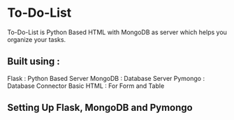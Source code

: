 # To-Do-List

To-Do-List is Python Based HTML with MongoDB as server which helps you organize your tasks.

## Built using :	
Flask : Python Based Server
MongoDB : Database Server
Pymongo : Database Connector
Basic HTML : For Form and Table

## Setting Up Flask, MongoDB and Pymongo
